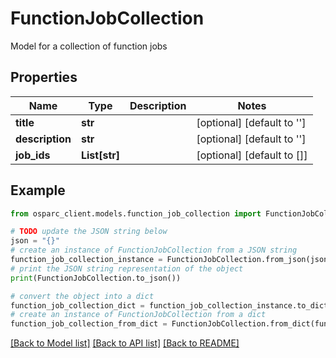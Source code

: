# FunctionJobCollection

Model for a collection of function jobs

## Properties

Name | Type | Description | Notes
------------ | ------------- | ------------- | -------------
**title** | **str** |  | [optional] [default to '']
**description** | **str** |  | [optional] [default to '']
**job_ids** | **List[str]** |  | [optional] [default to []]

## Example

```python
from osparc_client.models.function_job_collection import FunctionJobCollection

# TODO update the JSON string below
json = "{}"
# create an instance of FunctionJobCollection from a JSON string
function_job_collection_instance = FunctionJobCollection.from_json(json)
# print the JSON string representation of the object
print(FunctionJobCollection.to_json())

# convert the object into a dict
function_job_collection_dict = function_job_collection_instance.to_dict()
# create an instance of FunctionJobCollection from a dict
function_job_collection_from_dict = FunctionJobCollection.from_dict(function_job_collection_dict)
```
[[Back to Model list]](../README.md#documentation-for-models) [[Back to API list]](../README.md#documentation-for-api-endpoints) [[Back to README]](../README.md)


